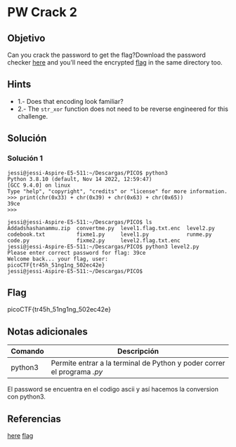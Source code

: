 # PW Crack 2

## Objetivo

Can you crack the password to get the flag?Download the password checker [here](https://artifacts.picoctf.net/c/18/level2.py) and you'll need the encrypted [flag](https://artifacts.picoctf.net/c/18/level2.flag.txt.enc) in the same directory too.

## Hints

* 1.-  Does that encoding look familiar?
* 2.- The `str_xor` function does not need to be reverse engineered for this challenge.

## Solución

### Solución 1
```
jessi@jessi-Aspire-E5-511:~/Descargas/PICO$ python3
Python 3.8.10 (default, Nov 14 2022, 12:59:47) 
[GCC 9.4.0] on linux
Type "help", "copyright", "credits" or "license" for more information.
>>> print(chr(0x33) + chr(0x39) + chr(0x63) + chr(0x65))
39ce
>>> 

jessi@jessi-Aspire-E5-511:~/Descargas/PICO$ ls
Addadshashanammu.zip  convertme.py  level1.flag.txt.enc  level2.py
codebook.txt          fixme1.py     level1.py            runme.py
code.py               fixme2.py     level2.flag.txt.enc
jessi@jessi-Aspire-E5-511:~/Descargas/PICO$ python3 level2.py
Please enter correct password for flag: 39ce
Welcome back... your flag, user:
picoCTF{tr45h_51ng1ng_502ec42e}
jessi@jessi-Aspire-E5-511:~/Descargas/PICO$ 

```

## Flag

picoCTF{tr45h_51ng1ng_502ec42e}

## Notas adicionales

| Comando | Descripción |
|------------|-------------|
| python3 |  Permite entrar a la terminal de Python y poder correr el programa *.py* |
El password se encuentra en el codigo ascii  y así hacemos la conversion con python3.

## Referencias

[here](https://artifacts.picoctf.net/c/18/level2.py)
[flag](https://artifacts.picoctf.net/c/18/level2.flag.txt.enc)